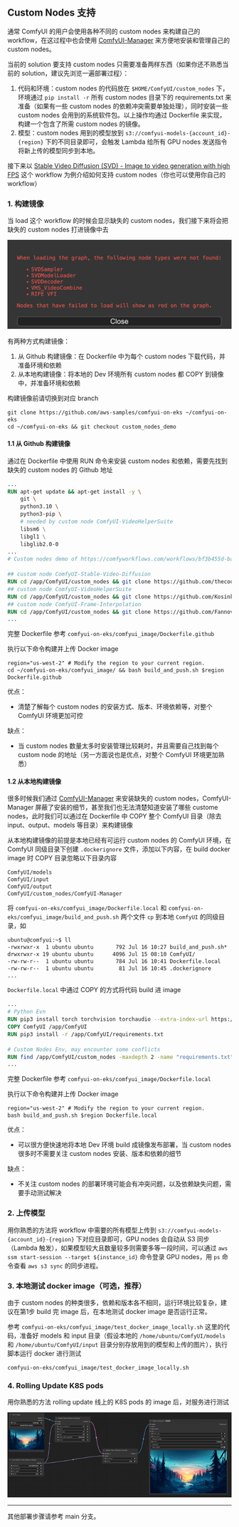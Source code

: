 ## Custom Nodes 支持

通常 ComfyUI 的用户会使用各种不同的 custom nodes 来构建自己的 workflow，在这过程中也会使用 [ComfyUI-Manager](https://github.com/ltdrdata/ComfyUI-Manager) 来方便地安装和管理自己的 custom nodes。

当前的 solution 要支持 custom nodes 只需要准备两样东西（如果你还不熟悉当前的 solution，建议先浏览一遍部署过程）：

1. 代码和环境：custom nodes 的代码放在 `$HOME/ComfyUI/custom_nodes` 下，环境通过 `pip install -r` 所有 custom nodes 目录下的 requirements.txt 来准备（如果有一些 custom nodes 的依赖冲突需要单独处理），同时安装一些 custom nodes 会用到的系统软件包。以上操作均通过 Dockerfile 来实现，构建一个包含了所需 custom nodes 的镜像。
2. 模型：custom nodes 用到的模型放到 `s3://comfyui-models-{account_id}-{region}` 下的不同目录即可，会触发 Lambda 给所有 GPU nodes 发送指令将新上传的模型同步到本地。



接下来以 [Stable Video Diffusion (SVD) - Image to video generation with high FPS](https://comfyworkflows.com/workflows/bf3b455d-ba13-4063-9ab7-ff1de0c9fa75) 这个 workflow 为例介绍如何支持 custom nodes（你也可以使用你自己的 workflow）



### 1. 构建镜像

当 load 这个 workflow 的时候会显示缺失的 custom nodes，我们接下来将会把缺失的 custom nodes 打进镜像中去

 <img src="images/miss_custom_nodes.png" style="zoom:50%;" />

有两种方式构建镜像：

1. 从 Github 构建镜像：在 Dockerfile 中为每个 custom nodes 下载代码，并准备环境和依赖
2. 从本地构建镜像：将本地的 Dev 环境所有 custom nodes 都 COPY 到镜像中，并准备环境和依赖



构建镜像前请切换到对应 branch

```shell
git clone https://github.com/aws-samples/comfyui-on-eks ~/comfyui-on-eks
cd ~/comfyui-on-eks && git checkout custom_nodes_demo
```



#### 1.1 从 Github 构建镜像

通过在 Dockerfile 中使用 RUN 命令来安装 custom nodes 和依赖，需要先找到缺失的 custom nodes 的 Github 地址

```dockerfile
...
RUN apt-get update && apt-get install -y \
    git \
    python3.10 \
    python3-pip \
    # needed by custom node ComfyUI-VideoHelperSuite
    libsm6 \
    libgl1 \
    libglib2.0-0
...
# Custom nodes demo of https://comfyworkflows.com/workflows/bf3b455d-ba13-4063-9ab7-ff1de0c9fa75

## custom node ComfyUI-Stable-Video-Diffusion
RUN cd /app/ComfyUI/custom_nodes && git clone https://github.com/thecooltechguy/ComfyUI-Stable-Video-Diffusion.git && cd ComfyUI-Stable-Video-Diffusion/ && python3 install.py
## custom node ComfyUI-VideoHelperSuite
RUN cd /app/ComfyUI/custom_nodes && git clone https://github.com/Kosinkadink/ComfyUI-VideoHelperSuite.git && pip3 install -r ComfyUI-VideoHelperSuite/requirements.txt
## custom node ComfyUI-Frame-Interpolation
RUN cd /app/ComfyUI/custom_nodes && git clone https://github.com/Fannovel16/ComfyUI-Frame-Interpolation.git && cd ComfyUI-Frame-Interpolation/ && python3 install.py
...
```

完整 Dockerfile 参考 `comfyui-on-eks/comfyui_image/Dockerfile.github`

执行以下命令构建并上传 Docker image

```shell
region="us-west-2" # Modify the region to your current region.
cd ~/comfyui-on-eks/comfyui_image/ && bash build_and_push.sh $region Dockerfile.github
```

优点：

* 清楚了解每个 custom nodes 的安装方式、版本、环境依赖等，对整个 ComfyUI 环境更加可控

缺点：

* 当 custom nodes 数量太多时安装管理比较耗时，并且需要自己找到每个 custom node 的地址（另一方面说也是优点，对整个 ComfyUI 环境更加熟悉）



#### 1.2 从本地构建镜像 

很多时候我们通过 [ComfyUI-Manager](https://github.com/ltdrdata/ComfyUI-Manager) 来安装缺失的 custom nodes，ComfyUI-Manager 屏蔽了安装的细节，甚至我们也无法清楚知道安装了哪些 custome nodes，此时我们可以通过在 Dockerfile 中 COPY 整个 ComfyUI 目录（除去 input、output、models 等目录）来构建镜像

从本地构建镜像的前提是本地已经有可运行 custom nodes 的 ComfyUI 环境，在 ComfyUI 同级目录下创建 `.dockerignore` 文件，添加以下内容，在 build docker image 时 COPY 目录忽略以下目录内容

```
ComfyUI/models
ComfyUI/input
ComfyUI/output
ComfyUI/custom_nodes/ComfyUI-Manager
```

将 `comfyui-on-eks/comfyui_image/Dockerfile.local` 和 `comfyui-on-eks/comfyui_image/build_and_push.sh` 两个文件 `cp` 到本地 `ComfyUI` 的同级目录，如

```shell
ubuntu@comfyui:~$ ll
-rwxrwxr-x  1 ubuntu ubuntu       792 Jul 16 10:27 build_and_push.sh*
drwxrwxr-x 19 ubuntu ubuntu      4096 Jul 15 08:10 ComfyUI/
-rw-rw-r--  1 ubuntu ubuntu       784 Jul 16 10:41 Dockerfile.local
-rw-rw-r--  1 ubuntu ubuntu        81 Jul 16 10:45 .dockerignore
...
```

`Dockerfile.local` 中通过 COPY 的方式将代码 build 进 image

```dockerfile
...
# Python Evn
RUN pip3 install torch torchvision torchaudio --extra-index-url https://download.pytorch.org/whl/cu121
COPY ComfyUI /app/ComfyUI
RUN pip3 install -r /app/ComfyUI/requirements.txt

# Custom Nodes Env, may encounter some conflicts
RUN find /app/ComfyUI/custom_nodes -maxdepth 2 -name "requirements.txt"|xargs -I {} pip install -r {}
...
```

完整 Dockerfile 参考 `comfyui-on-eks/comfyui_image/Dockerfile.local`

执行以下命令构建并上传 Docker image

```shell
region="us-west-2" # Modify the region to your current region.
bash build_and_push.sh $region Dockerfile.local
```

优点：

* 可以很方便快速地将本地 Dev 环境 build 成镜像发布部署，当 custom nodes 很多时不需要关注 custom nodes 安装、版本和依赖的细节

缺点：

* 不关注 custom nodes 的部署环境可能会有冲突问题，以及依赖缺失问题，需要手动测试解决



### 2. 上传模型

用你熟悉的方法将 workflow 中需要的所有模型上传到 `s3://comfyui-models-{account_id}-{region}` 下对应目录即可，GPU nodes 会自动从 S3 同步（Lambda 触发），如果模型较大且数量较多则需要多等一段时间，可以通过 `aws ssm start-session --target ${instance_id}` 命令登录 GPU nodes，用 `ps` 命令查看 `aws s3 sync` 的同步进程。



### 3. 本地测试 docker image（可选，推荐）

由于 custom nodes 的种类很多，依赖和版本各不相同，运行环境比较复杂，建议在第1步 build 完 image 后，在本地测试 docker image 是否运行正常。

参考 `comfyui-on-eks/comfyui_image/test_docker_image_locally.sh` 这里的代码，准备好 models 和 input 目录（假设本地的 `/home/ubuntu/ComfyUI/models` 和 `/home/ubuntu/ComfyUI/input` 目录分别存放用到的模型和上传的图片），执行脚本运行 docker 进行测试

```shell
comfyui-on-eks/comfyui_image/test_docker_image_locally.sh
```



### 4. Rolling Update K8S pods

用你熟悉的方法 rolling update 线上的 K8S pods 的 image 后，对服务进行测试

 ![svd-custom-nodes](images/svd-custom-nodes.gif)



---

其他部署步骤请参考 main 分支。
